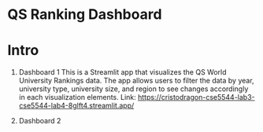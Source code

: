 # QS Ranking Dashboard

# Intro
1. Dashboard 1
This is a Streamlit app that visualizes the QS World University Rankings data.
The app allows users to filter the data by year, university type, university size, and region to see changes accordingly in each visualization elements.
Link: https://cristodragon-cse5544-lab3-cse5544-lab4-8glft4.streamlit.app/

2. Dashboard 2
